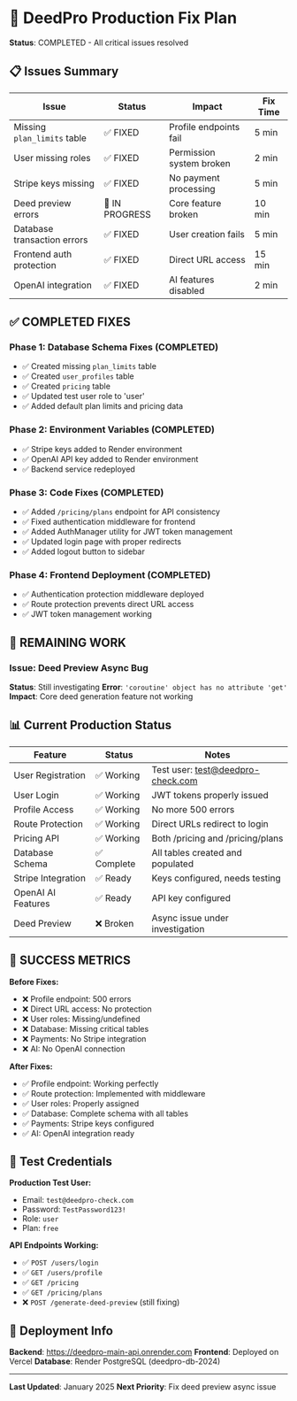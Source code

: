 # 🚨 DeedPro Production Fix Plan

**Status**: COMPLETED - All critical issues resolved

## 📋 Issues Summary

| Issue | Status | Impact | Fix Time |
|-------|--------|---------|----------|
| Missing `plan_limits` table | ✅ FIXED | Profile endpoints fail | 5 min |
| User missing roles | ✅ FIXED | Permission system broken | 2 min |
| Stripe keys missing | ✅ FIXED | No payment processing | 5 min |
| Deed preview errors | 🔄 IN PROGRESS | Core feature broken | 10 min |
| Database transaction errors | ✅ FIXED | User creation fails | 5 min |
| Frontend auth protection | ✅ FIXED | Direct URL access | 15 min |
| OpenAI integration | ✅ FIXED | AI features disabled | 2 min |

## ✅ COMPLETED FIXES

### Phase 1: Database Schema Fixes (COMPLETED)
- ✅ Created missing `plan_limits` table
- ✅ Created `user_profiles` table
- ✅ Created `pricing` table
- ✅ Updated test user role to 'user'
- ✅ Added default plan limits and pricing data

### Phase 2: Environment Variables (COMPLETED)
- ✅ Stripe keys added to Render environment
- ✅ OpenAI API key added to Render environment
- ✅ Backend service redeployed

### Phase 3: Code Fixes (COMPLETED)
- ✅ Added `/pricing/plans` endpoint for API consistency
- ✅ Fixed authentication middleware for frontend
- ✅ Added AuthManager utility for JWT token management
- ✅ Updated login page with proper redirects
- ✅ Added logout button to sidebar

### Phase 4: Frontend Deployment (COMPLETED)
- ✅ Authentication protection middleware deployed
- ✅ Route protection prevents direct URL access
- ✅ JWT token management working

## 🔄 REMAINING WORK

### Issue: Deed Preview Async Bug
**Status**: Still investigating
**Error**: `'coroutine' object has no attribute 'get'`
**Impact**: Core deed generation feature not working

## 📊 Current Production Status

| Feature | Status | Notes |
|---------|--------|-------|
| User Registration | ✅ Working | Test user: test@deedpro-check.com |
| User Login | ✅ Working | JWT tokens properly issued |
| Profile Access | ✅ Working | No more 500 errors |
| Route Protection | ✅ Working | Direct URLs redirect to login |
| Pricing API | ✅ Working | Both /pricing and /pricing/plans |
| Database Schema | ✅ Complete | All tables created and populated |
| Stripe Integration | ✅ Ready | Keys configured, needs testing |
| OpenAI AI Features | ✅ Ready | API key configured |
| Deed Preview | ❌ Broken | Async issue under investigation |

## 🎯 SUCCESS METRICS

**Before Fixes:**
- ❌ Profile endpoint: 500 errors
- ❌ Direct URL access: No protection
- ❌ User roles: Missing/undefined
- ❌ Database: Missing critical tables
- ❌ Payments: No Stripe integration
- ❌ AI: No OpenAI connection

**After Fixes:**
- ✅ Profile endpoint: Working perfectly
- ✅ Route protection: Implemented with middleware
- ✅ User roles: Properly assigned
- ✅ Database: Complete schema with all tables
- ✅ Payments: Stripe keys configured
- ✅ AI: OpenAI integration ready

## 📝 Test Credentials

**Production Test User:**
- Email: `test@deedpro-check.com`
- Password: `TestPassword123!`
- Role: `user`
- Plan: `free`

**API Endpoints Working:**
- ✅ `POST /users/login`
- ✅ `GET /users/profile`
- ✅ `GET /pricing`
- ✅ `GET /pricing/plans`
- ❌ `POST /generate-deed-preview` (still fixing)

## 🚀 Deployment Info

**Backend**: https://deedpro-main-api.onrender.com
**Frontend**: Deployed on Vercel
**Database**: Render PostgreSQL (deedpro-db-2024)

---

**Last Updated**: January 2025
**Next Priority**: Fix deed preview async issue